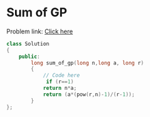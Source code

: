 # Sum of GP

Problem link: [Click here](https://www.geeksforgeeks.org/problems/sum-of-gp2120/1?page=5&difficulty=School&sortBy=submissions)

```cpp
class Solution
{
	public:
		long sum_of_gp(long n,long a, long r)
		{
		    // Code here
		     if (r==1)
            return n*a;
            return (a*(pow(r,n)-1)/(r-1));
		}
};
```
